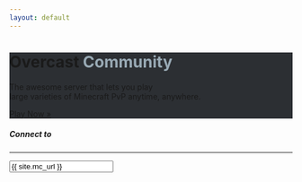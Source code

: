 ```yaml
---
layout: default
---
```


<div class="jumbotron-fluid info" style="background: url('{{ site.url }}/assets/images/bg.jpg') #2c2f33 no-repeat center center fixed;">
    <div class="container">
        <h1 class="heading">Overcast <span style="color:#99AAB5">Community</span></h1>
        <p class="lead">The awesome server that lets you play <br />large varieties of Minecraft PvP anytime, anywhere.</p>
        <a class="btn btn-primary btn-play" href="#play">Play Now »</a>
    </div>
</div>
<div class="container">
    <div class="row">
        <div class="col-sm-3">
            <div class="sidebar" id="play">
                <div class="card">
                    <div class="card-body">
                        <h5 class="card-title heading">Connect to</h5>
                        <hr />
                        <input class="input" data-toggle="tooltip" data-placement="top" title="Click to copy" onclick="this.select();" readonly="" type="text" value="{{ site.mc_url }}">
                    </div>
                </div>
            </div>
        </div>
        <div class="col-sm-9">
            <div class="status">
                <div class="card">
                    <div class="row no-gutters">
                        <div class="col-md-4">
                            <img src="" class="card-img-left" id="mapImage" onerror="this.src='{{ site.url }}/assets/images/map_notfound.png'">
                        </div>
                        <div class="col-md-8">
                            <div class="card-body">
                                <h5 class="card-title">
                                    <span id="mapName"></span> <span id="playerCount"></span>
                                    <span id="fallback"></span>
                                </h5>
                            </div>
                        </div>
                    </div>
                </div>
            </div>
        </div>
    </div>
</div>
